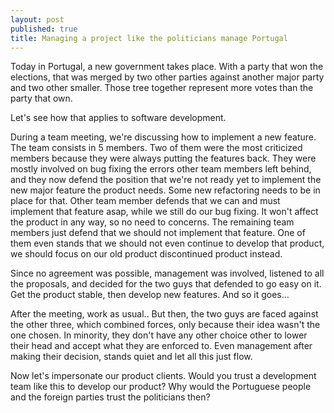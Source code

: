 ```yaml
---
layout: post
published: true
title: Managing a project like the politicians manage Portugal
---
```



Today in Portugal, a new government takes place. With a party that won the elections, that was merged by two other parties against another major party and two other smaller. Those tree together represent more votes than the party that own.

Let's see how that applies to software development.

During a team meeting, we're discussing how to implement a new feature. The team consists in 5 members.
Two of them were the most criticized members because they were always putting the features back. They were mostly involved on bug fixing the errors other team members left behind, and they now defend the position that we're not ready yet to implement the new major feature the product needs. Some new refactoring needs to be in place for that.
Other team member defends that we can and must implement that feature asap, while we still do our bug fixing. It won't affect the product in any way, so no need to concerns.
The remaining team members just defend that we should not implement that feature. One of them even stands that we should not even continue to develop that product, we should focus on our old product discontinued product instead.

Since no agreement was possible, management was involved, listened to all the proposals, and decided for the two guys that defended to go easy on it. Get the product stable, then develop new features. And so it goes...

After the meeting, work as usual.. But then, the two guys are faced against the other three, which combined forces, only because their idea wasn't the one chosen. In minority, they don't have any other choice other to lower their head and accept what they are enforced to. Even management after making their decision, stands quiet and let all this just flow.

Now let's impersonate our product clients. Would you trust a development team like this to develop our product? Why would the Portuguese people and the foreign parties trust the politicians then?
